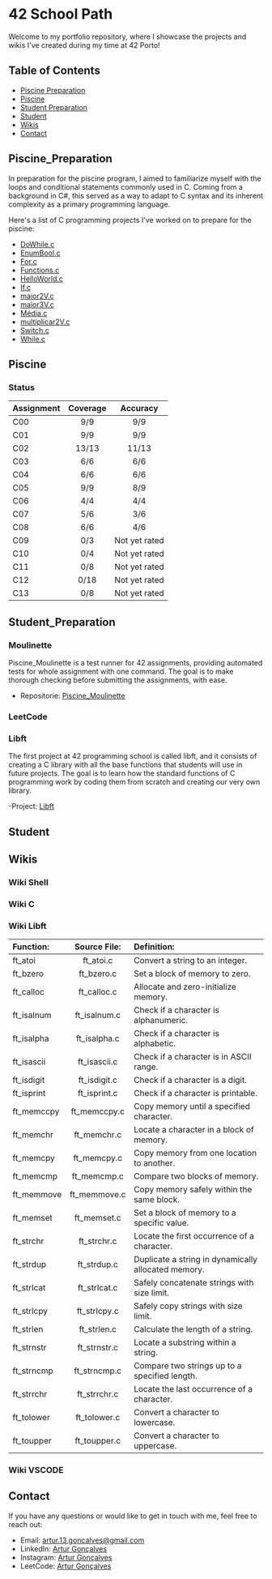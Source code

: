 # 42 School Path


Welcome to my portfolio repository, where I showcase the projects and wikis I've created during my time at 42 Porto!


## Table of Contents


- [Piscine Preparation](#piscine_preparation)
- [Piscine](#piscine)
- [Student Preparation](#student_preparation)
- [Student](#student)
- [Wikis](#wikis)
- [Contact](#contact)


## Piscine_Preparation


In preparation for the piscine program, I aimed to familiarize myself with the loops and conditional statements commonly used in C.
Coming from a background in C#, this served as a way to adapt to C syntax and its inherent complexity as a primary programming language.


Here's a list of C programming projects I've worked on to prepare for the piscine:

- [DoWhile.c](https://github.com/Arturg04/42/blob/main/Piscine_Preparation/DoWhile.c)
- [EnumBool.c](https://github.com/Arturg04/42/blob/main/Piscine_Preparation/EnumBool.c)
- [For.c](https://github.com/Arturg04/42/blob/main/Piscine_Preparation/For.c)
- [Functions.c](https://github.com/Arturg04/42/blob/main/Piscine_Preparation/Functions.c)
- [HelloWorld.c](https://github.com/Arturg04/42/blob/main/Piscine_Preparation/HelloWorld.c)
- [If.c](https://github.com/Arturg04/42/blob/main/Piscine_Preparation/If.c)
- [maior2V.c](https://github.com/Arturg04/42/blob/main/Piscine_Preparation/maior2V.c)
- [maior3V.c](https://github.com/Arturg04/42/blob/main/Piscine_Preparation/maior3V.c)
- [Média.c](https://github.com/Arturg04/42/blob/main/Piscine_Preparation/media.c)
- [multiplicar2V.c](https://github.com/Arturg04/42/blob/main/Piscine_Preparation/multiplicar2V.c)
- [Switch.c](https://github.com/Arturg04/42/blob/main/Piscine_Preparation/Switch.c)
- [While.c](https://github.com/Arturg04/42/blob/main/Piscine_Preparation/While.c)


## Piscine


### Status

| Assignment            | Coverage                   | Accuracy         |
| :-------------------- | :------------------------: | :--------------: |
| C00                   | 9/9                        | 9/9              |
| C01                   | 9/9                        | 9/9              |
| C02                   | 13/13                      | 11/13            |
| C03                   | 6/6                        | 6/6              |
| C04                   | 6/6                        | 6/6              |
| C05                   | 9/9                        | 8/9              |
| C06                   | 4/4                        | 4/4              |
| C07                   | 5/6                        | 3/6              |
| C08                   | 6/6                        | 4/6              |
| C09                   | 0/3                        | Not yet rated    |
| C10                   | 0/4                        | Not yet rated    |
| C11                   | 0/8                        | Not yet rated    |
| C12                   | 0/18                       | Not yet rated    |
| C13                   | 0/8                        | Not yet rated    |

## Student_Preparation


### Moulinette


Piscine_Moulinette is a test runner for 42 assignments, providing automated tests for whole assignment with one command. The goal is to make thorough checking before submitting the assignments, with ease.

 - Repositorie: [Piscine_Moulinette](https://github.com/Arturg04/Piscine_Moulinette)

### LeetCode

### Libft

The first project at 42 programming school is called libft, and it consists of creating a C library with all the base functions that students will use in future projects.
The goal is to learn how the standard functions of C programming work by coding them from scratch and creating our very own library.

<!-- -Functions:


- [ft_atoi.c](https://github.com/Arturg04/42/tree/main/Student_Preparation/Libft/srcs/ft_atoi.c)

ft_atoi is a C function is used to convert a string representation of an integer into an actual value.
```
int	ft_atoi(const char *restrict nptr);
```



- [ft_bzero.c](https://github.com/Arturg04/42/tree/main/Student_Preparation/Libft/srcs/ft_bzero.c)

ft_bzero is a C function that sets a block of memory to zero.
```
void	ft_bzero(void *restrict src,
		unsigned int n);
```



- [ft_calloc.c](https://github.com/Arturg04/42/tree/main/Student_Preparation/Libft/srcs/ft_calloc.c)

ft_calloc is a C function that alloc and initialize memory.
```
void	*ft_calloc(unsigned int nmemb,
				unsigned int size);
```



- [ft_isalnum.c](https://github.com/Arturg04/42/tree/main/Student_Preparation/Libft/srcs/ft_isalnum.c)

ft_isalnum is a C function check if a character is a number or a letter.
```
int	ft_isalnum(int c);
```



- [ft_isalpha.c](https://github.com/Arturg04/42/tree/main/Student_Preparation/Libft/srcs/ft_isalpha.c)

ft_isalpha is a C function check if a character is a letter.
```
int	ft_isalpha(int c);
```



- [ft_isascii.c](https://github.com/Arturg04/42/tree/main/Student_Preparation/Libft/srcs/ft_isascii.c)

ft_isascii is a C function check if a character is part of the Ascii Table.
```
int	ft_isascii(int c);
```



- [ft_isdigit.c](https://github.com/Arturg04/42/tree/main/Student_Preparation/Libft/srcs/ft_isdigit.c)

ft_isdigit is a C function check if a character is a number.
```
int	ft_isdigit(int c);
```



- [ft_isprint.c](https://github.com/Arturg04/42/tree/main/Student_Preparation/Libft/srcs/ft_isprint.c)

ft_isprint is a C function check if a character is printable.
```
int	ft_isprint(int c);
```



- [ft_memccpy.c](https://github.com/Arturg04/42/tree/main/Student_Preparation/Libft/srcs/ft_memccpy.c)

ft_memccpy is a C function that is used to copy memory from one location to another until a specified character is encountered.
```
void	*ft_memccpy(void *restrict dest,
		const void *restrict src,
		int c,
		unsigned int n);
```



- [ft_memchr.c](https://github.com/Arturg04/42/tree/main/Student_Preparation/Libft/srcs/ft_memchr.c)

ft_memchr is a C function used to search for a specific byte value.
```
void	*ft_memchr(const void *restrict src,
		int c,
		unsigned int n);
```



- [ft_memcmp.c](https://github.com/Arturg04/42/tree/main/Student_Preparation/Libft/srcs/ft_memcmp.c)

ft_memcmp is a C function used to compare two blocks of memory.
```
int	ft_memcmp(const void *restrict str1,
		const void *restrict str2,
		unsigned int n);
```



- [ft_memcpy.c](https://github.com/Arturg04/42/tree/main/Student_Preparation/Libft/srcs/ft_memcpy.c)

ft_memcpy is a C function that is used to copy memory from one location to another.
```
void	*ft_memcpy(void *restrict dest,
		void const *restrict src,
		unsigned int n);
```



- [ft_memmove.c](https://github.com/Arturg04/42/tree/main/Student_Preparation/Libft/srcs/ft_memmove.c)

ft_memmove is a C function that is used to copy memory from one location to another but in a safer way because take in count the overlap.
```
void	*ft_memmove(void *restrict dest,
		const void *restrict src,
		unsigned int n);
```



- [ft_memset.c](https://github.com/Arturg04/42/tree/main/Student_Preparation/Libft/srcs/ft_memset.c)

ft_memset is a C function that is used set block of memory to a specific values.
```
void	*ft_memset(void *restrict src,
		int c,
		unsigned int n);
```



- [ft_strchr.c](https://github.com/Arturg04/42/tree/main/Student_Preparation/Libft/srcs/ft_strchr.c)

ft_strchr is a C function used to find the first occurrence of a specific character.
```
char	*ft_strchr(const char *restrict str,
				int c);
```



- [ft_strdup.c](https://github.com/Arturg04/42/tree/main/Student_Preparation/Libft/srcs/ft_strdup.c)

ft_strdup is a C function used to duplicate a string allocating memory for the copy.
```
char	*ft_strdup(const char *restrict str);
```



- [ft_strlcat.c](https://github.com/Arturg04/42/tree/main/Student_Preparation/Libft/srcs/ft_strlcat.c)

ft_strlcat is a C function is a safer way to concatenating two strings taking in count the size of the destination buffer.
```
unsigned int	ft_strlcat(char *restrict dst,
					const char *restrict src,
					unsigned int size);
```



- [ft_strlcpy.c](https://github.com/Arturg04/42/tree/main/Student_Preparation/Libft/srcs/ft_strlcpy.c)

ft_strlcpy is a C function used to copy the contente of a string to another taking in count the size of the destination buffer.
```
unsigned int	ft_strlcpy(char *restrict dest,
			const char *restrict src,
			unsigned int size);
```



- [ft_strlen.c](https://github.com/Arturg04/42/tree/main/Student_Preparation/Libft/srcs/ft_strlen.c)

ft_strlen is a C function used to get the length of a string.
```
unsigned int	ft_strlen(const char *restrict str);
```



- [ft_strncmp.c](https://github.com/Arturg04/42/tree/main/Student_Preparation/Libft/srcs/ft_strncmp.c)

ft_strncmp is a C function used to compare two strings and return the diference of the first byte that dont match.
```
int	ft_strncmp(const char *restrict str,
			const char *restrict cmp,
			unsigned int n);
```



- [ft_strnstr.c](https://github.com/Arturg04/42/tree/main/Student_Preparation/Libft/srcs/ft_strnstr.c)

ft_strnstr is a C function used to search for a substring within a given string until it reach the max size.
```
char	*ft_strnstr(const char *restrict str,
				const char *restrict locate,
				unsigned int size);
```



- [ft_strrchr.c](https://github.com/Arturg04/42/tree/main/Student_Preparation/Libft/srcs/ft_strrchr.c)

ft_strrchr is a C function used to find the last occurrence of a specific character.
```
char	*ft_strrchr(const char *restrict str,
				int c);
```



- [ft_tolower.c](https://github.com/Arturg04/42/tree/main/Student_Preparation/Libft/srcs/ft_tolower.c)

ft_tolower is a C function used to convert a given uppercase character to its corresponding lowercase.
```
int	ft_tolower(int c);
```



- [ft_toupper.c](https://github.com/Arturg04/42/tree/main/Student_Preparation/Libft/srcs/ft_toupper.c)

ft_toupper is a C function used to convert a given lowercase character to its corresponding uppercase.
```
int	ft_toupper(int c);
``` -->

-Project: [Libft](https://github.com/Arturg04/42/tree/main/Student_Preparation/Libft)

## Student


## Wikis

### Wiki Shell
### Wiki C
### Wiki Libft


| Function:       | Source File:  | Definition:                              |
| :-------------- | :-----------: | :--------------------------------------- |
| ft_atoi         | ft_atoi.c     | Convert a string to an integer.          |
| ft_bzero        | ft_bzero.c    | Set a block of memory to zero.           |
| ft_calloc       | ft_calloc.c   | Allocate and zero-initialize memory.     |
| ft_isalnum      | ft_isalnum.c  | Check if a character is alphanumeric.    |
| ft_isalpha      | ft_isalpha.c  | Check if a character is alphabetic.     |
| ft_isascii      | ft_isascii.c  | Check if a character is in ASCII range.  |
| ft_isdigit      | ft_isdigit.c  | Check if a character is a digit.         |
| ft_isprint      | ft_isprint.c  | Check if a character is printable.       |
| ft_memccpy      | ft_memccpy.c  | Copy memory until a specified character.|
| ft_memchr       | ft_memchr.c   | Locate a character in a block of memory.|
| ft_memcpy       | ft_memcpy.c   | Copy memory from one location to another.|
| ft_memcmp       | ft_memcmp.c   | Compare two blocks of memory.           |
| ft_memmove      | ft_memmove.c  | Copy memory safely within the same block.|
| ft_memset       | ft_memset.c   | Set a block of memory to a specific value.|
| ft_strchr       | ft_strchr.c   | Locate the first occurrence of a character.|
| ft_strdup       | ft_strdup.c   | Duplicate a string in dynamically allocated memory.|
| ft_strlcat      | ft_strlcat.c  | Safely concatenate strings with size limit.|
| ft_strlcpy      | ft_strlcpy.c  | Safely copy strings with size limit.     |
| ft_strlen       | ft_strlen.c   | Calculate the length of a string.        |
| ft_strnstr      | ft_strnstr.c  | Locate a substring within a string.     |
| ft_strncmp      | ft_strncmp.c  | Compare two strings up to a specified length.|
| ft_strrchr      | ft_strrchr.c  | Locate the last occurrence of a character.|
| ft_tolower      | ft_tolower.c  | Convert a character to lowercase.       |
| ft_toupper      | ft_toupper.c  | Convert a character to uppercase.       |





### Wiki VSCODE


## Contact

If you have any questions or would like to get in touch with me, feel free to reach out:

- Email: artur.13.goncalves@gmail.com
- LinkedIn: [Artur Gonçalves](https://www.linkedin.com/in/arturg04/)
- Instagram: [Artur Gonçalves](https://www.instagram.com/arturg04/)
- LeetCode: [Artur Gonçalves](https://www.leetcode.com/Arturg04/)

